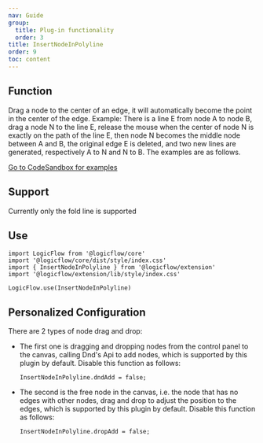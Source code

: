 ```yaml
---
nav: Guide
group:
  title: Plug-in functionality
  order: 3
title: InsertNodeInPolyline
order: 9
toc: content
---
```


## Function

Drag a node to the center of an edge, it will automatically become the point in the center of the
edge.
Example: There is a line E from node A to node B, drag a node N to the line E, release the mouse
when the center of node N is exactly on the path of the line E, then node N becomes the middle node
between A and B, the original edge E is deleted, and two new lines are generated, respectively A to
N and N to B. The examples are as follows.

<!-- TODO -->
<a href="https://examples.logic-flow.cn/demo/dist/examples/#/extension/InserNodeInPolyline?from=doc" target="_blank"> Go to CodeSandbox for examples </a>

## Support

Currently only the fold line is supported

## Use

```tsx | pure
import LogicFlow from '@logicflow/core'
import '@logicflow/core/dist/style/index.css'
import { InsertNodeInPolyline } from '@logicflow/extension'
import '@logicflow/extension/lib/style/index.css'

LogicFlow.use(InsertNodeInPolyline)
```

## Personalized Configuration

There are 2 types of node drag and drop:

- The first one is dragging and dropping nodes from the control panel to the canvas, calling Dnd's
  Api to add nodes, which is supported by this plugin by default. Disable this function as follows:
  ```tsx | pure
  InsertNodeInPolyline.dndAdd = false;
  ```
- The second is the free node in the canvas, i.e. the node that has no edges with other nodes, drag
  and drop to adjust the position to the edges, which is supported by this plugin by default.
  Disable this function as follows:
  ```tsx | pure
  InsertNodeInPolyline.dropAdd = false;
  ```
